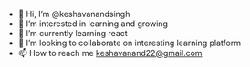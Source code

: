- 👋 Hi, I’m @keshavanandsingh
- 👀 I’m interested in learning and growing
- 🌱 I’m currently learning react
- 💞️ I’m looking to collaborate on interesting learning platform
- 📫 How to reach me keshavanand22@gmail.com

<!---
keshavanandsingh/keshavanandsingh is a ✨ special ✨ repository because its `README.md` (this file) appears on your GitHub profile.
You can click the Preview link to take a look at your changes.
--->
